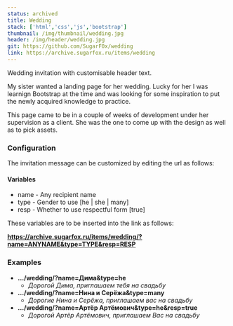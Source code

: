 ```yaml
---
status: archived
title: Wedding
stack: ['html','css','js','bootstrap']
thumbnail: /img/thumbnail/wedding.jpg
header: /img/header/wedding.jpg
git: https://github.com/SugarF0x/wedding
link: https://archive.sugarfox.ru/items/wedding
---
```


Wedding invitation with customisable header text.
<!--more-->
My sister wanted a landing page for her wedding. Lucky for her I was learnign Bootstrap at the time
and was looking for some inspiration to put the newly acquired knowledge to practice.

This page came to be in a couple of weeks of development under her supervision as a client.
She was the one to come up with the design as well as to pick assets.

### Configuration

The invitation message can be customized by editing the url as follows:

#### Variables

* name - Any recipient name
* type - Gender to use [he | she | many]
* resp - Whether to use respectful form [true]

These variables are to be inserted into the link as follows:

**https://archive.sugarfox.ru/items/wedding/?name=ANYNAME&type=TYPE&resp=RESP**

### Examples

* **.../wedding/?name=Дима&type=he**
  * _Дорогой Дима, приглашаем тебя на свадьбу_
* **.../wedding/?name=Нина и Серёжа&type=many**
  * _Дорогие Нина и Серёжа, приглашаем вас на свадьбу_
* **.../wedding/?name=Артёр Артёмович&type=he&resp=true**
  * _Дорогой Артёр Артёмович, приглашаем Вас на свадьбу_
